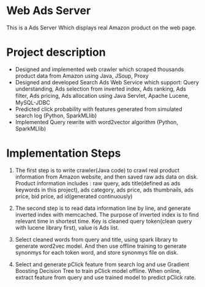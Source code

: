 # Web  Ads Server
This is a Ads Server Which displays real Amazon product on the web page.

# Project description

- Designed and implemented web crawler which scraped thousands product data from Amazon using Java, JSoup, Proxy
- Designed and developed Search Ads Web Service which support: Query understanding, Ads selection from inverted index,
  Ads ranking, Ads ﬁlter, Ads pricing, Ads allocation using Java Servlet, Apache Lucene, MySQL-JDBC
- Predicted click probability with features generated from simulated search log (Python, SparkMLlib)
- Implemented Query rewrite with word2vector algorithm (Python, SparkMLlib)

# Implementation Steps

1) The first step is to write crawler(Java code) to crawl real product information from Amazon website, and then saved raw 
   ads data on disk. Product information includes : raw query, ads title(defined as ads keywords in this project),
   ads category, ads price, ads thumbnails, ads price, bid price, ad id(generated continuously)
   
   
   
2) The second step is to read data information line by line, and generate inverted index with memcached. The purpose of inverted index is to find relevant time in shortest time. Key is cleaned query token(clean query with lucene library first), value is Ads list. 


3) Select cleaned words from query and title, using spark library to generate word2vec model. And then use offline training to generate synonmys for each token word, and store synonmys file on disk.

4) Select and generate pClick feature from search log and use Gradient Boosting Decision Tree to train pClick model offline. When online, extract feature from query and use trained model to predict pClick rate.
